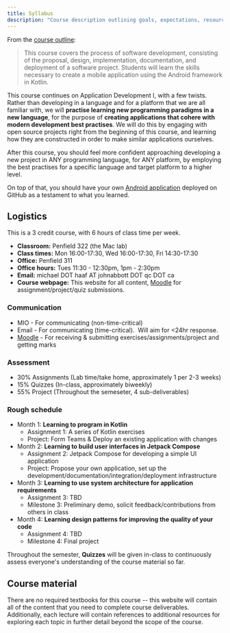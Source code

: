 ```yaml
---
title: Syllabus
description: "Course description outlining goals, expectations, resources, and other important information."
---
```


From the [course outline](/about/course-outline): 

> This course covers the process of software development, consisting of the proposal, design, implementation, documentation, and deployment of a software project. Students will learn the skills necessary to create a mobile application using the Android framework in Kotlin.

This course continues on Application Development I, with a few twists. Rather than developing in a language and for a platform that we are all familiar with, we will **practise learning new programming paradigms in a new language**, for the purpose of **creating applications that cohere with modern development best practises**. We will do this by engaging with open source projects right from the beginning of this course, and learning how they are constructed in order to make similar applications ourselves.

After this course, you should feel more confident approaching developing a new project in ANY programming language, for ANY platform, by employing the best practises for a specific language and target platform to a higher level.

On top of that, you should have your own [Android application][sample-apps] deployed on GitHub as a testament to what you learned.

[sample-apps]: https://github.com/androiddevnotes/awesome-jetpack-compose-android-apps

## Logistics

This is a 3 credit course, with 6 hours of class time per week.

- **Classroom:** Penfield 322 (the Mac lab)
- **Class times:** Mon 16:00-17:30, Wed 16:00-17:30, Fri 14:30-17:30 
- **Office:** Penfield 311
- **Office hours:** Tues 11:30 - 12:30pm, 1pm - 2:30pm
- **Email:** michael DOT haaf AT johnabbott DOT qc DOT ca
- **Course webpage:** This website for all content, [Moodle][moodle] for assignment/project/quiz submissions.

### Communication
- MIO - For communicating (non-time-critical)
- Email - For communicating (time-critical).  Will aim for <24hr response.
- [Moodle][moodle] - For receiving & submitting exercises/assignments/project and getting marks

[android-studio]: https://developer.android.com/studio
[moodle]: https://moodle.johnabbott.qc.ca/course/view.php?id=452

### Assessment

- 30% Assignments (Lab time/take home, approximately 1 per 2-3 weeks)
- 15% Quizzes (In-class, approximately biweekly)
- 55% Project (Throughout the semeseter, 4 sub-deliverables)

### Rough schedule

- Month 1: **Learning to program in Kotlin**
  - Assignment 1: A series of Kotlin exercises
  - Project: Form Teams & Deploy an existing application with changes
- Month 2: **Learning to build user interfaces in Jetpack Compose**
  - Assignment 2: Jetpack Compose for developing a simple UI application
  - Project: Propose your own application, set up the development/documentation/integration/deployment infrastructure
- Month 3: **Learning to use system architecture for application requirements**
  - Assignment 3: TBD
  - Milestone 3: Preliminary demo, solicit feedback/contributions from others in class
- Month 4: **Learning design patterns for improving the quality of your code**
  - Assignment 4: TBD
  - Milestone 4: Final project

Throughout the semester, **Quizzes** will be given in-class to continuously assess everyone's understanding of the course material so far. 

## Course material

There are no required textbooks for this course -- this website will contain all of the content that you need to complete course deliverables. Additionally, each lecture will contain references to additional resources for exploring each topic in further detail beyond the scope of the course.
